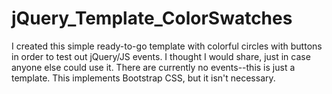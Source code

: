 # jQuery_Template_ColorSwatches
I created this simple ready-to-go  template with colorful circles with buttons in order to test out jQuery/JS events. I thought I would share, just in case anyone else could use it. There are currently no events--this is just a template. This implements Bootstrap CSS, but it isn't necessary. 
